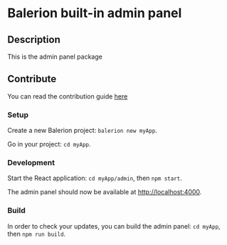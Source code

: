 # Balerion built-in admin panel

## Description

This is the admin panel package

## Contribute

You can read the contribution guide [here](../../../CONTRIBUTING.md)

### Setup

Create a new Balerion project: `balerion new myApp`.

Go in your project: `cd myApp`.

### Development

Start the React application: `cd myApp/admin`, then `npm start`.

The admin panel should now be available at [http://localhost:4000](http://localhost:4000).

### Build

In order to check your updates, you can build the admin panel: `cd myApp`, then `npm run build`.
